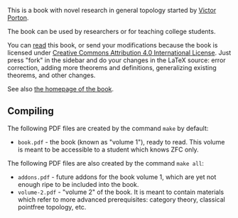 This is a book with novel research in general topology started by [Victor Porton](http://portonvictor.org).

The book can be used by researchers or for teaching college students.

You can [read](http://www.mathematics21.org/binaries/volume-1.pdf) this book, or send your modifications because the book is licensed under [Creative Commons Attribution 4.0 International License](http://creativecommons.org/licenses/by/4.0/). Just press "fork" in the sidebar and do your changes in the LaTeX source: error correction, adding more theorems and definitions, generalizing existing theorems, and other changes.

See also [the homepage of the book](http://www.mathematics21.org/algebraic-general-topology.html).

## Compiling ##

The following PDF files are created by the command `make` by default:

* `book.pdf` - the book (known as "volume 1"), ready to read. This volume is meant to be accessible to a student which knows ZFC only.

The following PDF files are also created by the command `make all`:

* `addons.pdf` - future addons for the book volume 1, which are yet not enough ripe to be included into the book.
* `volume-2.pdf` - "volume 2" of the book. It is meant to contain materials which refer to more advanced prerequisites: category theory, classical pointfree topology, etc.